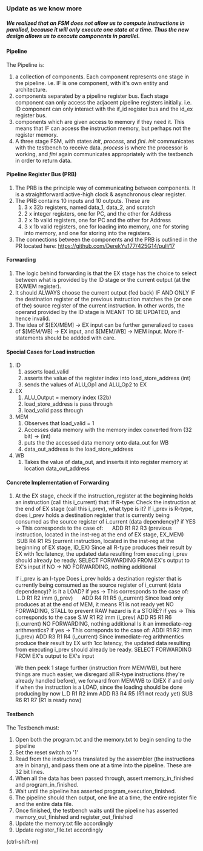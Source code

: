 ### Update as we know more

##### We realized that an FSM does not allow us to compute instructions in paralled, because it will only execute one state at a time. Thus the new design allows us to execute components in parallel.

#### Pipeline
The Pipeline is:
  1. a collection of components. Each component represents one stage in the pipeline. i.e. IF is one component, with it's own entity and architecture.
  2. components separated by a pipeline register bus. Each stage component can only access the adjacent pipeline registers initially. i.e. ID component can only interact with the if_id register bus and the id_ex register bus.
  3. components which are given access to memory if they need it. This means that IF can access the instruction memory, but perhaps not the register memory.
  4. A three stage FSM, with states _init_, _process_, and _fini_. _init_ communicates with the testbench to receive data. _process_ is where the processor is working, and _fini_ again communicates appropriately with the testbench in order to return data.
 
#### Pipeline Register Bus (PRB)
  1. The PRB is the principle way of communicating between components. It is a straightforward active-high clock & asynchronous clear register. 
  2. The PRB contains 10 inputs and 10 outputs. These are
      1. 3 x 32b registers, named data_1, data_2, and scratch
      2. 2 x integer registers, one for PC, and the other for Address
      3. 2 x 1b valid registers, one for PC and the other for Address
      4. 3 x 1b valid registers, one for loading into memory, one for storing into memory, and one for storing into the registers. 
  3. The connections between the components and the PRB is outlined in the PR located here: https://github.com/DerekYu177/425G14/pull/17

#### Forwarding
  1. The logic behind forwarding is that the EX stage has the choice to select between what is provided by the ID stage or the current output (at the EX/MEM register).
  2. It should ALWAYS choose the current output (fed back) IF  AND ONLY IF the destination register of the previous instruction matches the (or one of the) source register of the current instruction. In other words, the operand provided by the ID stage is MEANT TO BE UPDATED, and hence invalid.
  3. The idea of $[EX/MEM] -> EX input can be further generalized to cases of $[MEM/WB] -> EX input, and $[MEM/WB] -> MEM input. More if-statements should be addded with care.

#### Special Cases for Load instruction
  1. ID
      1. asserts load_valid
      2. asserts the value of the register index into load_store_address (int) 
      3. sends the values of ALU_Op1 and ALU_Op2 to EX
  2. EX
      1. ALU_Output = memory index (32b)
      2. load_store_address is pass through 
      3. load_valid pass through 
  3. MEM 
      1. Observes that load_valid = 1 
      1. Accesses data memory with the memory index converted from (32 bit) -> (int)
      2. puts the the accessed data memory onto data_out for WB
      3. data_out_address is the load_store_address
  4. WB
      1. Takes the value of data_out, and inserts it into register memory at location data_out_address

#### Concrete Implementation of Forwarding
  
  1. At the EX stage, check if the instruction_register at the beginning holds an instruction (call this i_current) that:
    If R-type: 
    Check the instruction at the end of EX stage (call this i_prev), what type is it?
      If i_prev is R-type, does i_prev holds a destination register that is currently being consumed as the source register of i_current (data dependency)?
      if YES ->
      This corresponds to the case of:
      ADD R1 R2 R3 (previous instruction, located in the inst-reg at the end of EX stage, EX_MEM)
      SUB R4 R1 R5 (current instruction, located in the inst-reg at the beginning of EX stage, ID_EX)
      Since all R-type produces their result by EX with 1cc latency, the updated data resulting from executing i_prev should already be ready.
      SELECT FORWARDING FROM EX's output to EX's input
      if NO ->
      NO FORWARDING, nothing additional
      
      If i_prev is an I-type
      Does i_prev holds a destination register that is currently being consumed as the source register of i_current (data dependency)?
      is it a LOAD? if yes ->
      This corresponds to the case of:
      L.D R1 R2 imm (i_prev)
      ADD R4 R1 R5 (i_current)
      Since load only produces at at the end of MEM, it means R1 is not ready yet
      NO FORWADING, STALL to prevent RAW hazard
      is it a STORE? if yes ->
      This corresponds to the case
      S.W R1 R2 imm (i_prev)
      ADD R5 R1 R6 (i_current)
      NO FORWARDING, nothing additional
      Is it an immediate-reg arithmentics? if yes ->
      This correponds to the case of:
      ADDI R1 R2 imm (i_prev)
      ADD R3 R1 R4 (i_current)
       Since immediate-reg arithmentics produce their result by EX with 1cc latency, the updated data resulting from executing i_prev should already be ready.
      SELECT FORWARDING FROM EX's output to EX's input
      
      We then peek 1 stage further (instruction from MEM/WB), but here things are much easier, we disregard all R-type instructions (they're already handled before), we forward from MEM/WB to ID/EX if and only if when the instruction is a LOAD, since the loading should be done producing by now
      L.D R1 R2 imm
      ADD R3 R4 R5 (R1 not ready yet)
      SUB R6 R1 R7 (R1 is ready now)
        
#### Testbench
The Testbench must:
  1. Open both the program.txt and the memory.txt to begin sending to the pipeline
  2. Set the reset switch to '1'
  3. Read from the instructions translated by the assembler (the instructions are in binary), and pass them one at a time into the pipeline. These are 32 bit lines.
  4. When all the data has been passed through, assert memory_in_finished and program_in_finished.
  4. Wait until the pipeline has asserted program_execution_finished.
  5. The pipeline should then output, one line at a time, the entire register file and the entire data file.
  6. Once finished, the testbench waits until the pipeline has asserted  memory_out_finished and register_out_finished
  7. Update the memory.txt file accordingly
  8. Update register_file.txt accordingly

(ctrl-shift-m)
